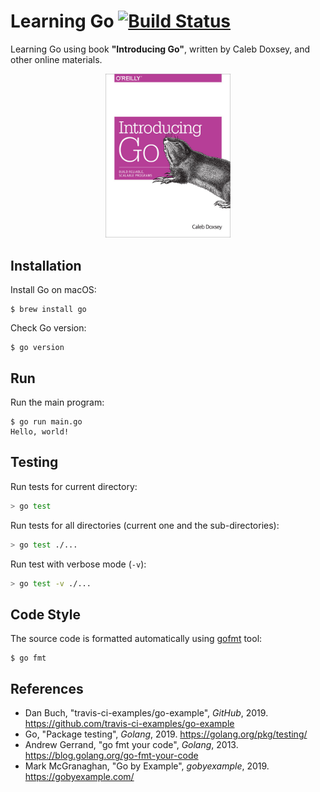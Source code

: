 # Learning Go [![Build Status][actions-img]][actions]

Learning Go using book **"Introducing Go"**, written by Caleb Doxsey, and other
online materials.

<p align="center">
  <a href="https://amzn.to/31Mz7E1">
    <img src="img/introducing-go.jpg" width="200" alt="Caleb Doxsey, Introducing Go" />
  </a>
</p>

## Installation

Install Go on macOS:

    $ brew install go

Check Go version:

    $ go version

## Run

Run the main program:

```
$ go run main.go
Hello, world!
```

## Testing

Run tests for current directory:

```sh
> go test
```

Run tests for all directories (current one and the sub-directories):

```sh
> go test ./...
```

Run test with verbose mode (`-v`):

```sh
> go test -v ./...
```

## Code Style

The source code is formatted automatically using
[gofmt](https://golang.org/cmd/gofmt/) tool:

    $ go fmt

## References

- Dan Buch, "travis-ci-examples/go-example", _GitHub_, 2019.
  <https://github.com/travis-ci-examples/go-example>
- Go, "Package testing", _Golang_, 2019.
  <https://golang.org/pkg/testing/>
- Andrew Gerrand, "go fmt your code", _Golang_, 2013.
  <https://blog.golang.org/go-fmt-your-code>
- Mark McGranaghan, "Go by Example", _gobyexample_, 2019.
  <https://gobyexample.com/>

[actions]: https://github.com/mincong-h/learning-go/actions
[actions-img]: https://github.com/mincong-h/learning-go/workflows/Actions/badge.svg
